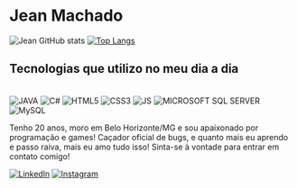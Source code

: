 # Jean Machado 

![Jean GitHub stats](https://github-readme-stats.vercel.app/api?username=jeanmachadocx&show_icons=true&theme=dracula)
[![Top Langs](https://github-readme-stats.vercel.app/api/top-langs/?username=jeanmachadocx&layout=compact)](https://github.com/anuraghazra/github-readme-statsicons=true&theme=dracula)



## Tecnologias que utilizo no meu dia a dia 

<div style="display: inline-block"><br/>
<img align="center" alt="JAVA" src="https://img.shields.io/badge/Java-ED8B00?style=for-the-badge&logo=java&logoColor=white" /> <img align="center" alt="C#" src="https://img.shields.io/badge/C%23-239120?style=for-the-badge&logo=c-sharp&logoColor=white" /> <img align="center" alt="HTML5" src="https://img.shields.io/badge/HTML5-E34F26?style=for-the-badge&logo=html5&logoColor=white" /> <img align="center" alt="CSS3" src="https://img.shields.io/badge/CSS3-1572B6?style=for-the-badge&logo=css3&logoColor=white" /> <img align="center" alt="JS" src="https://img.shields.io/badge/JavaScript-323330?style=for-the-badge&logo=javascript&logoColor=F7DF1E" /> <img align="center" alt="MICROSOFT SQL SERVER" src="https://img.shields.io/badge/Microsoft_SQL_Server-CC2927?style=for-the-badge&logo=microsoft-sql-server&logoColor=white" /> <img align="center" alt="MySQL" src="https://img.shields.io/badge/MySQL-00000F?style=for-the-badge&logo=mysql&logoColor=white" /> 
  




</div><br>

Tenho 20 anos, moro em Belo Horizonte/MG e sou apaixonado por programação e games!  Caçador oficial de bugs, e quanto mais eu aprendo e passo raiva, mais eu amo tudo isso! Sinta-se à vontade para entrar em contato comigo!


[![Linkedln](	https://img.shields.io/badge/LinkedIn-0077B5?style=for-the-badge&logo=linkedin&logoColor=white)](https://www.linkedin.com/in/jean-carlo-machado-616443207/) [![Instagram](https://img.shields.io/badge/Instagram-E4405F?style=for-the-badge&logo=instagram&logoColor=white)](https://www.instagram.com/__jean__machado/)



